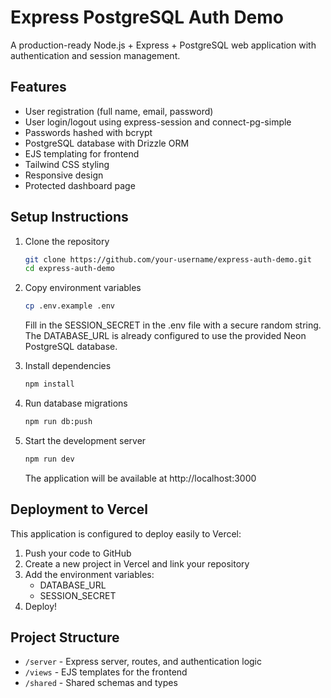 # Express PostgreSQL Auth Demo

A production-ready Node.js + Express + PostgreSQL web application with authentication and session management.

## Features

- User registration (full name, email, password)
- User login/logout using express-session and connect-pg-simple
- Passwords hashed with bcrypt
- PostgreSQL database with Drizzle ORM
- EJS templating for frontend
- Tailwind CSS styling
- Responsive design
- Protected dashboard page

## Setup Instructions

1. Clone the repository

   ```bash
   git clone https://github.com/your-username/express-auth-demo.git
   cd express-auth-demo
   ```

2. Copy environment variables

   ```bash
   cp .env.example .env
   ```

   Fill in the SESSION_SECRET in the .env file with a secure random string. 
   The DATABASE_URL is already configured to use the provided Neon PostgreSQL database.

3. Install dependencies

   ```bash
   npm install
   ```

4. Run database migrations

   ```bash
   npm run db:push
   ```

5. Start the development server

   ```bash
   npm run dev
   ```

   The application will be available at http://localhost:3000

## Deployment to Vercel

This application is configured to deploy easily to Vercel:

1. Push your code to GitHub
2. Create a new project in Vercel and link your repository
3. Add the environment variables:
   - DATABASE_URL
   - SESSION_SECRET
4. Deploy!

## Project Structure

- `/server` - Express server, routes, and authentication logic
- `/views` - EJS templates for the frontend
- `/shared` - Shared schemas and types
